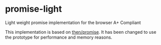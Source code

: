 promise-light
=============

Light weight promise implementation for the browser A+ Compliant


This implementation is based on [then/promise](https://github.com/then/promise). It has been changed to use the prototype for performance and memory reasons.
